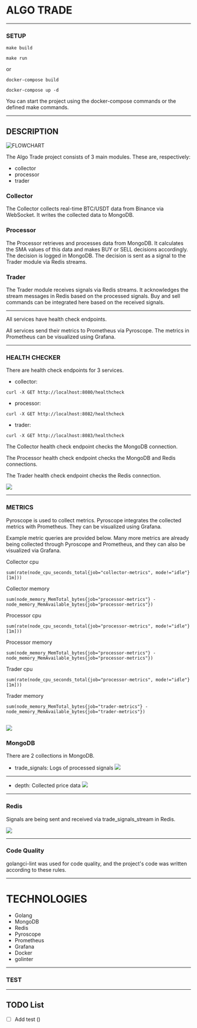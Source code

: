 # ALGO TRADE

---

### SETUP

```
make build
```
```
make run
```

or

```
docker-compose build
```
```
docker-compose up -d
```

You can start the project using the docker-compose commands or the defined make commands.

---
## DESCRIPTION

![FLOWCHART](https://raw.githubusercontent.com/mkaganm/algo-trade/refs/heads/master/documents/flowchart.png)

The Algo Trade project consists of 3 main modules. These are, respectively:
- collector
- processor
- trader

### Collector
The Collector collects real-time BTC/USDT data from Binance via WebSocket.
It writes the collected data to MongoDB.

### Processor
The Processor retrieves and processes data from MongoDB. 
It calculates the SMA values of this data and makes BUY or SELL decisions accordingly. 
The decision is logged in MongoDB. 
The decision is sent as a signal to the Trader module via Redis streams.

### Trader
The Trader module receives signals via Redis streams. 
It acknowledges the stream messages in Redis based on the processed signals.
Buy and sell commands can be integrated here based on the received signals.

---
All services have health check endpoints.

All services send their metrics to Prometheus via Pyroscope. 
The metrics in Prometheus can be visualized using Grafana.

---
### HEALTH CHECKER

There are health check endpoints for 3 services.
- collector:
```
curl -X GET http://localhost:8080/healthcheck
```
- processor:
```
curl -X GET http://localhost:8082/healthcheck
```
- trader:
```
curl -X GET http://localhost:8083/healthcheck
```

The Collector health check endpoint checks the MongoDB connection. 

The Processor health check endpoint checks the MongoDB and Redis connections. 

The Trader health check endpoint checks the Redis connection.

![](https://raw.githubusercontent.com/mkaganm/algo-trade/refs/heads/master/documents/healthcheck.png)

---

### METRICS

Pyroscope is used to collect metrics.
Pyroscope integrates the collected metrics with Prometheus.
They can be visualized using Grafana.

Example metric queries are provided below.
Many more metrics are already being collected through Pyroscope and Prometheus,
and they can also be visualized via Grafana.

Collector cpu 
```
sum(rate(node_cpu_seconds_total{job="collector-metrics", mode!="idle"}[1m]))
```
Collector memory 
```
sum(node_memory_MemTotal_bytes{job="processor-metrics"} - node_memory_MemAvailable_bytes{job="processor-metrics"})
```
Processor cpu 
```
sum(rate(node_cpu_seconds_total{job="processor-metrics", mode!="idle"}[1m]))
```
Processor memory 
```
sum(node_memory_MemTotal_bytes{job="processor-metrics"} - node_memory_MemAvailable_bytes{job="processor-metrics"})
```
Trader cpu 
```
sum(rate(node_cpu_seconds_total{job="processor-metrics", mode!="idle"}[1m]))
```
Trader memory
```
sum(node_memory_MemTotal_bytes{job="trader-metrics"} - node_memory_MemAvailable_bytes{job="trader-metrics"})
```

![](https://raw.githubusercontent.com/mkaganm/algo-trade/refs/heads/master/documents/grafana.png)
---

### MongoDB

There are 2 collections in MongoDB.
- trade_signals: Logs of processed signals
  ![](https://raw.githubusercontent.com/mkaganm/algo-trade/refs/heads/master/documents/processlogs.png)
---
- depth: Collected price data
  ![](https://raw.githubusercontent.com/mkaganm/algo-trade/refs/heads/master/documents/btcdatadb.png)
---

### Redis

Signals are being sent and received via trade_signals_stream in Redis.

![](https://raw.githubusercontent.com/mkaganm/algo-trade/refs/heads/master/documents/redis.png)

---
  

### Code Quality
golangci-lint was used for code quality, 
and the project's code was written according to these rules.

---
# TECHNOLOGIES

 - Golang
 - MongoDB
 - Redis
 - Pyroscope
 - Prometheus
 - Grafana
 - Docker
 - golinter

---
### TEST 


---


## TODO List
- [ ] Add test ()